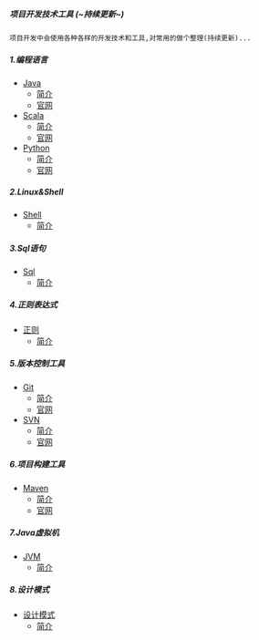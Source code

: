 
##### 项目开发技术工具 (~持续更新~)
    项目开发中会使用各种各样的开发技术和工具,对常用的做个整理(持续更新)...

##### 1.编程语言
* [Java](src/main/scala/libin/program/_01_java)  
    - [简介](https://en.wikipedia.org/wiki/Java_(programming_language))
    - [官网](https://www.oracle.com/technetwork/java/index.html)
* [Scala](src/main/scala/libin/program/_02_scala)
    - [简介](https://en.wikipedia.org/wiki/Scala_(programming_language))
    - [官网](https://www.scala-lang.org/)
* [Python](src/main/scala/libin/program/_03_python)
    - [简介](https://en.wikipedia.org/wiki/Python_(programming_language))
    - [官网](https://www.python.org/)

##### 2.Linux&Shell
* [Shell](src/main/scala/libin/program/_04_shell)
    - [简介](https://en.wikipedia.org/wiki/Shell_(computing))

##### 3.Sql语句
* [Sql](src/main/scala/libin/program/_05_sql)
    - [简介](https://en.wikipedia.org/wiki/SQL)

##### 4.正则表达式
* [正则](src/main/scala/libin/program/_06_regExp)
    - [简介](https://en.wikipedia.org/wiki/Regular_expression)

##### 5.版本控制工具
* [Git](src/main/scala/libin/program/_07_git)
    - [简介](https://en.wikipedia.org/wiki/Git)
    - [官网](https://git-scm.com/)
* [SVN](src/main/scala/libin/program/_09_svn)
    - [简介](https://en.wikipedia.org/wiki/Apache_Subversion)
    - [官网](http://subversion.apache.org/)

##### 6.项目构建工具
* [Maven](src/main/scala/libin/program/_08_maven)
    - [简介](https://en.wikipedia.org/wiki/Apache_Maven)
    - [官网](http://maven.apache.org/)

##### 7.Java虚拟机
* [JVM](src/main/scala/libin/program/_10_jvm)
    - [简介](https://en.wikipedia.org/wiki/Java_virtual_machine)

##### 8.设计模式
* [设计模式](src/main/scala/libin/program/_11_designPattern)
    - [简介](https://en.wikipedia.org/wiki/Design_Patterns)
